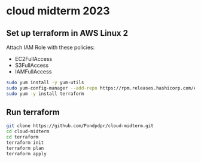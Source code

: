 # cloud midterm 2023

## Set up terraform in AWS Linux 2

Attach IAM Role with these policies:

- EC2FullAccess
- S3FullAccess
- IAMFullAccess

```bash
sudo yum install -y yum-utils
sudo yum-config-manager --add-repo https://rpm.releases.hashicorp.com/AmazonLinux/hashicorp.repo
sudo yum -y install terraform
```

## Run terraform

```bash
git clone https://github.com/Pondpdpr/cloud-midterm.git
cd cloud-midterm
cd terraform
terraform init
terraform plan
terraform apply
```
